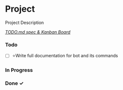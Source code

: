 # Project

Project Description

<em>[TODO.md spec & Kanban Board](https://bit.ly/3fCwKfM)</em>

### Todo

- [ ] ⭐Write full documentation for bot and its commands  

### In Progress


### Done ✓


